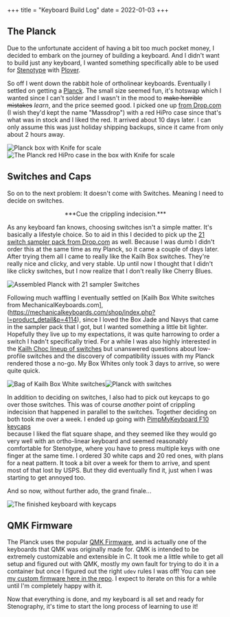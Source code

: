 +++
title = "Keyboard Build Log"
date = 2022-01-03
+++

## The Planck
Due to the unfortunate accident of having a bit too much pocket money, I decided
to embark on the journey of building a keyboard. And I didn't want to build just
any keyboard, I wanted something specifically able to be used for
[Stenotype](https://en.wikipedia.org/wiki/Stenotype)
with [Plover](http://www.openstenoproject.org/plover/).

So off I went down the rabbit hole of ortholinear keyboards. Eventually I
settled on getting a [Planck](https://olkb.com/collections/planck).
The small size seemed fun, it's hotswap which I wanted since I
can't solder and I wasn't in the mood to <del>make horrible mistakes</del> *learn*, and
the price seemed good.
I picked one up [from Drop.com](https://drop.com/buy/planck-mechanical-keyboard)
(I wish they'd kept the name "Massdrop") with
a red HiPro case since that's what was in stock and I liked the red. It arrived
about 10 days later. I can only assume this was just holiday shipping backups,
since it came from only about 2 hours away.

<div style="display:flex;flex-flow:row wrap;">
<img src="https://repo.rushsteve1.us/attachdownload/Imagepipe_50.jpg?page=Keyboard+Build+Log&file=Imagepipe_50.jpg" title="Planck box with Knife for scale" />
<img src="https://repo.rushsteve1.us/attachdownload/Imagepipe_51.jpg?page=Keyboard+Build+Log&file=Imagepipe_51.jpg" title="The Planck red HiPro case in the box with Knife for scale" />
</div>

## Switches and Caps

So on to the next problem: It doesn't come with Switches. Meaning I need to
decide on switches.

<center>***Cue the crippling indecision.***</center>

As any keyboard fan knows, choosing switches isn't a simple matter. It's
basically a lifestyle choice. So to aid in this I decided to pick up the [21
switch sampler pack from Drop.com](https://drop.com/buy/assorted-mechanical-mx-switches-sampler-pack)
as well. Because I was dumb I didn't order this at the same time as my Planck,
so it came a couple of days later.
After trying them all I came to really like the Kailh Box switches. They're
really nice and clicky, and very stable. Up until now I thought that I didn't
like clicky switches, but I now realize that I don't really like Cherry Blues.

![Assembled Planck with 21 sampler Switches](https://repo.rushsteve1.us/attachdownload/Imagepipe_52.jpg?page=Keyboard+Build+Log&file=Imagepipe_52.jpg)

Following much waffling I eventually settled on
[Kailh Box White switches from MechanicalKeyboards.com],(https://mechanicalkeyboards.com/shop/index.php?l=product_detail&p=4114),
since I loved the Box Jade and Navys that came in the sampler pack that I
got, but I wanted something a little bit lighter. Hopefully they live up to my
expectations, it was quite harrowing to order a switch I hadn't specifically tried.
For a while I was also highly interested in the
[Kailh Choc lineup of switches](https://mechanicalkeyboards.com/shop/index.php?l=product_list&c=862)
but unanswered questions about low-profile switches and the discovery of
compatibility issues with my Planck rendered those a no-go. My Box Whites only took 3 days to arrive, so were quite quick.

<div style="display:flex;flex-flow:row wrap;">
<img src="https://repo.rushsteve1.us/attachdownload/Imagepipe_56.jpg?page=Keyboard+Build+Log&file=Imagepipe_56.jpg" title="Bag of Kailh Box White switches" />
<img src="https://repo.rushsteve1.us/attachdownload/Imagepipe_55.jpg?page=Keyboard+Build+Log&file=Imagepipe_55.jpg" title="Planck with switches" style="object-fit:contain" />
</div>

In addition to deciding on switches, I also had to pick out keycaps to go over
those switches. This was of course *another* point of crippling indecision that
happened in parallel to the switches. Together deciding on both took me over
a week.
I ended up going with
[PimpMyKeyboard F10 keycaps](https://pimpmykeyboard.com/f10-flat-keys/)\
because I liked the flat square shape, and they seemed like they would go
very well with an ortho-linear keyboard and seemed reasonably comfortable
for Stenotype, where you have to press multiple keys with one finger at the
same time. I ordered 30 white caps and 20 red ones, with plans for a neat
pattern.
It took a bit over a week for them to arrive, and spent most of that lost by
USPS. But they did eventually find it, just when I was starting to get annoyed too.

And so now, without further ado, the grand finale...

![The finished keyboard with keycaps](https://repo.rushsteve1.us/attachdownload/Imagepipe_57.jpg?page=Keyboard+Build+Log&file=Imagepipe_57.jpg)

## QMK Firmware

The Planck uses the popular [QMK Firmware](https://qmk.fm), and is actually
one of the keyboards that QMK was originally made for. QMK is intended to be
extremely customizable and extensible in C. It took me a little while to get all
setup and figured out with QMK, mostly my own fault for trying to do it in a container
but once I figured out the right `udev` rules I was off! You can see
[my custom firmware here in the repo](https://repo.rushsteve1.us/dir?ci=tip&name=qmk-planck).
I expect to iterate on this for a while until I'm completely happy with it.

Now that everything is done, and my keyboard is all set and ready for Stenography,
it's time to start the long process of learning to use it!
